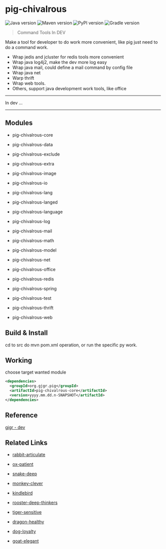 # pig-chivalrous

![Java version](https://img.shields.io/badge/Java-1.8.1+-blue.svg)
![Maven version](https://img.shields.io/badge/Maven-3.5.0+-green.svg)
![PyPI version](https://img.shields.io/badge/Python-3.6+-orange.svg)
![Gradle version](https://img.shields.io/badge/Gradle-4.2.0+-brightgreen.svg)

> Command Tools In DEV

Make a tool for developer to do work more convenient, like pig just need to do a command work.

* Wrap jedis and jcluster for redis tools more convenient
* Wrap java log4j2, make the dev more log easy
* Wrap java mail, could define a mail command by config file
* Wrap java net
* Warp thrift
* Wrap web tools.
* Others, support java development work tools, like office

------

In dev ...

---

## Modules

* pig-chivalrous-core

* pig-chivalrous-data

* pig-chivalrous-exclude

* pig-chivalrous-extra

* pig-chivalrous-image

* pig-chivalrous-io

* pig-chivalrous-lang

* pig-chivalrous-langed

* pig-chivalrous-language

* pig-chivalrous-log

* pig-chivalrous-mail

* pig-chivalrous-math

* pig-chivalrous-model

* pig-chivalrous-net

* pig-chivalrous-office

* pig-chivalrous-redis

* pig-chivalrous-spring

* pig-chivalrous-test

* pig-chivalrous-thrift

* pig-chivalrous-web



## Build & Install

cd to src do mvn pom.xml operation, or run the specific py work.

## Working

choose target wanted module

```` xml
<dependencies>
  <groupId>org.gjgr.pig</groupId>    
  <artifactId>pig-chivalrous-core</artifactId> 
  <version>yyyy.mm.dd.n-SNAPSHOT</artifactId>
</dependencies>
````
## Reference

[gjgr - dev](https://github.com/gwdgithubnom/gjgr)

## Related Links

- [rabbit-articulate](https://github.com/gwdgithubnom/rabbit-articulate)

- [ox-patient](https://github.com/gwdgithubnom/ox-patient)

- [snake-deep](https://github.com/gwdgithubnom/snake-deep)

- [monkey-clever](https://github.com/gwdgithubnom/monkey-clever)

- [kindlebird](https://github.com/gwdgithubnom/kindlebird)

- [rooster-deep-thinkers](https://github.com/gwdgithubnom/rooster-deep-thinkers)

- [tiger-sensitive](https://github.com/gwdgithubnom/tiger-sensitive)

- [dragon-healthy](https://github.com/gwdgithubnom/dragon-healthy)

- [dog-loyalty](https://github.com/gwdgithubnom/dog-loyalty)

- [goat-elegant](https://github.com/gwdgithubnom/goat-elegant)

